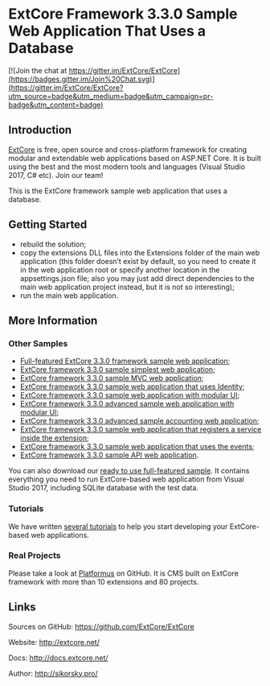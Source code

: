 # ExtCore Framework 3.3.0 Sample Web Application That Uses a Database

[![Join the chat at https://gitter.im/ExtCore/ExtCore](https://badges.gitter.im/Join%20Chat.svg)](https://gitter.im/ExtCore/ExtCore?utm_source=badge&utm_medium=badge&utm_campaign=pr-badge&utm_content=badge)

## Introduction

[ExtCore](https://github.com/ExtCore/ExtCore) is free, open source and cross-platform framework for creating
modular and extendable web applications based on ASP.NET Core. It is built using the best and the most modern
tools and languages (Visual Studio 2017, C# etc). Join our team!

This is the ExtCore framework sample web application that uses a database.

## Getting Started

* rebuild the solution;
* copy the extensions DLL files into the Extensions folder of the main web application (this folder doesn’t exist by default,
so you need to create it in the web application root or specify another location in the appsettings.json file; also you may just
add direct dependencies to the main web application project instead, but it is not so interesting);
* run the main web application.

## More Information

### Other Samples

* [Full-featured ExtCore 3.3.0 framework sample web application](https://github.com/ExtCore/ExtCore-Sample);
* [ExtCore framework 3.3.0 sample simplest web application](https://github.com/ExtCore/ExtCore-Sample-Simplest);
* [ExtCore framework 3.3.0 sample MVC web application](https://github.com/ExtCore/ExtCore-Sample-Mvc);
* [ExtCore framework 3.3.0 sample web application that uses Identity](https://github.com/ExtCore/ExtCore-Sample-Identity);
* [ExtCore framework 3.3.0 sample web application with modular UI](https://github.com/ExtCore/ExtCore-Sample-Modular-Ui);
* [ExtCore framework 3.3.0 advanced sample web application with modular UI](https://github.com/ExtCore/ExtCore-Sample-Modular-Ui-Adv);
* [ExtCore framework 3.3.0 advanced sample accounting web application](https://github.com/ExtCore/ExtCore-Sample-Accounting);
* [ExtCore framework 3.3.0 sample web application that registers a service inside the extension](https://github.com/ExtCore/ExtCore-Sample-Service);
* [ExtCore framework 3.3.0 sample web application that uses the events](https://github.com/ExtCore/ExtCore-Sample-Events);
* [ExtCore framework 3.3.0 sample API web application](https://github.com/ExtCore/ExtCore-Sample-Api).

You can also download our [ready to use full-featured sample](http://extcore.net/files/ExtCore-Sample-3.3.0.zip).
It contains everything you need to run ExtCore-based web application from Visual Studio 2017, including SQLite
database with the test data.

### Tutorials

We have written [several tutorials](http://docs.extcore.net/en/latest/getting_started/index.html)
to help you start developing your ExtCore-based web applications.

### Real Projects

Please take a look at [Platformus](https://github.com/Platformus/Platformus) on GitHub. It is CMS
built on ExtCore framework with more than 10 extensions and 80 projects.

## Links

Sources on GitHub: https://github.com/ExtCore/ExtCore

Website: http://extcore.net/

Docs: http://docs.extcore.net/

Author: http://sikorsky.pro/